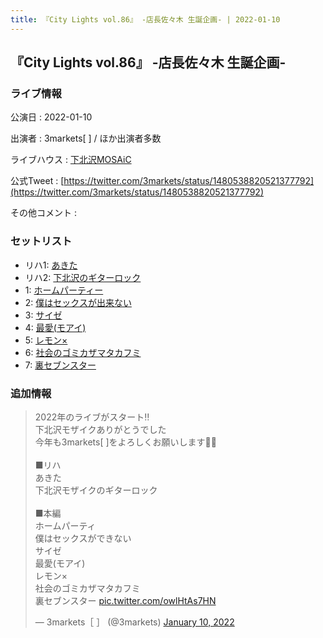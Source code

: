 ```yaml
---
title: 『City Lights vol.86』 -店長佐々木 生誕企画- | 2022-01-10
---
```

## 『City Lights vol.86』 -店長佐々木 生誕企画-

### ライブ情報

公演日
:    2022-01-10

出演者
:    3markets[ ] / ほか出演者多数

ライブハウス
:    [下北沢MOSAiC](livehouse011.html)

公式Tweet
:    [https://twitter.com/3markets/status/1480538820521377792](https://twitter.com/3markets/status/1480538820521377792)

その他コメント
:    

### セットリスト

*  リハ1: [あきた](song019.html)
*  リハ2: [下北沢のギターロック](song015.html)
*  1: [ホームパーティー](song011.html)
*  2: [僕はセックスが出来ない](song006.html)
*  3: [サイゼ](song004.html)
*  4: [最愛(モアイ)](song014.html)
*  5: [レモン×](song003.html)
*  6: [社会のゴミカザマタカフミ](song002.html)
*  7: [裏セブンスター](song017.html)


### 追加情報



<blockquote class="twitter-tweet"><p lang="ja" dir="ltr">2022年のライブがスタート‼️<br>下北沢モザイクありがとうでした<br>今年も3markets[ ]をよろしくお願いします🤲🤲<br><br>■リハ　<br>あきた<br>下北沢モザイクのギターロック<br><br>■本編<br>ホームパーティ<br>僕はセックスができない<br>サイゼ<br>最愛(モアイ)<br>レモン×<br>社会のゴミカザマタカフミ<br>裏セブンスター <a href="https://t.co/owlHtAs7HN">pic.twitter.com/owlHtAs7HN</a></p>&mdash; 3markets［ ］ (@3markets) <a href="https://twitter.com/3markets/status/1480538820521377792?ref_src=twsrc%5Etfw">January 10, 2022</a></blockquote>
<script async src="https://platform.twitter.com/widgets.js" charset="utf-8"></script>


